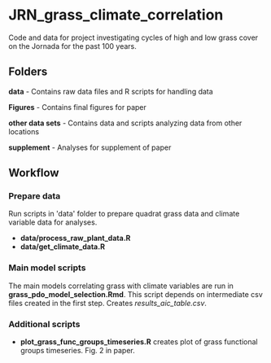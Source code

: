 # JRN_grass_climate_correlation

Code and data for project investigating cycles of high and low grass cover on the Jornada for the past 100 years.

## Folders
__data__ - Contains raw data files and R scripts for handling data

__Figures__ - Contains final figures for paper

__other data sets__ - Contains data and scripts analyzing data from other locations

__supplement__  - Analyses for supplement of paper

## Workflow
### Prepare data
Run scripts in 'data' folder to prepare quadrat grass data and climate variable data for analyses.
 - __data/process_raw_plant_data.R__
 - __data/get_climate_data.R__


### Main model scripts
The main models correlating grass with climate variables are run in __grass_pdo_model_selection.Rmd__. This script depends on intermediate csv files created in the first step. Creates _results_aic_table.csv_. 


### Additional scripts

* __plot_grass_func_groups_timeseries.R__ creates plot of grass functional groups timeseries. Fig. 2 in paper. 
